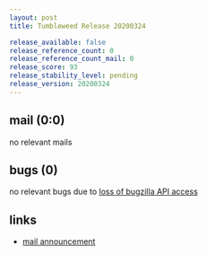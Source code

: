 ```yaml
---
layout: post
title: Tumbleweed Release 20200324

release_available: false
release_reference_count: 0
release_reference_count_mail: 0
release_score: 93
release_stability_level: pending
release_version: 20200324
---
```


## mail (0:0)

no relevant mails

## bugs (0)

<!--more-->

no relevant bugs due to [loss of bugzilla API access](https://bugzilla.opensuse.org/show_bug.cgi?id=1157722)



## links

- [mail announcement](https://lists.opensuse.org/opensuse-factory/2020-03/msg00309.html)
